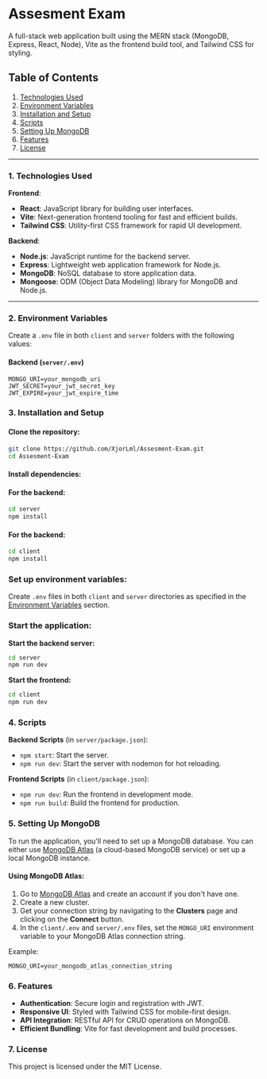 # Assesment Exam

A full-stack web application built using the MERN stack (MongoDB, Express, React, Node), Vite as the frontend build tool, and Tailwind CSS for styling.

## Table of Contents
1. [Technologies Used](#technologies-used)
2. [Environment Variables](#environment-variables)
3. [Installation and Setup](#installation-and-setup)
4. [Scripts](#scripts)
5. [Setting Up MongoDB](#setting-up-mongodb)
6. [Features](#features)
7. [License](#license)

---

### 1. Technologies Used

**Frontend**:
- **React**: JavaScript library for building user interfaces.
- **Vite**: Next-generation frontend tooling for fast and efficient builds.
- **Tailwind CSS**: Utility-first CSS framework for rapid UI development.

**Backend**:
- **Node.js**: JavaScript runtime for the backend server.
- **Express**: Lightweight web application framework for Node.js.
- **MongoDB**: NoSQL database to store application data.
- **Mongoose**: ODM (Object Data Modeling) library for MongoDB and Node.js.

---
### 2. Environment Variables

Create a `.env` file in both `client` and `server` folders with the following values:

#### Backend (`server/.env`)

```plaintext
MONGO_URI=your_mongodb_uri
JWT_SECRET=your_jwt_secret_key
JWT_EXPIRE=your_jwt_expire_time
```

### 3. Installation and Setup

#### Clone the repository:

```bash
git clone https://github.com/XjorLml/Assesment-Exam.git
cd Assesment-Exam
```
#### Install dependencies:
#### For the backend:

```bash
cd server
npm install
```
#### For the backend:

```bash
cd client
npm install
```
### Set up environment variables:
Create `.env` files in both `client` and `server` directories as specified in the [Environment Variables](#3-environment-variables) section.

### Start the application:

**Start the backend server:**

```bash
cd server
npm run dev
```

**Start the frontend:**

```bash
cd client
npm run dev
```
### 4. Scripts

**Backend Scripts** (in `server/package.json`):

- `npm start`: Start the server.
- `npm run dev`: Start the server with nodemon for hot reloading.

**Frontend Scripts** (in `client/package.json`):

- `npm run dev`: Run the frontend in development mode.
- `npm run build`: Build the frontend for production.


### 5. Setting Up MongoDB

To run the application, you'll need to set up a MongoDB database. You can either use [MongoDB Atlas](https://www.mongodb.com/cloud/atlas) (a cloud-based MongoDB service) or set up a local MongoDB instance.

#### Using MongoDB Atlas:
1. Go to [MongoDB Atlas](https://www.mongodb.com/cloud/atlas) and create an account if you don't have one.
2. Create a new cluster.
3. Get your connection string by navigating to the **Clusters** page and clicking on the **Connect** button.
4. In the `client/.env` and `server/.env` files, set the `MONGO_URI` environment variable to your MongoDB Atlas connection string.

Example:

```plaintext
MONGO_URI=your_mongodb_atlas_connection_string
```
### 6. Features

- **Authentication**: Secure login and registration with JWT.
- **Responsive UI**: Styled with Tailwind CSS for mobile-first design.
- **API Integration**: RESTful API for CRUD operations on MongoDB.
- **Efficient Bundling**: Vite for fast development and build processes.

### 7. License

This project is licensed under the MIT License.


